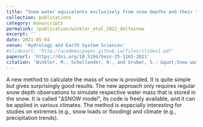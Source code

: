 ```yaml
---
title: "Snow water equivalents exclusively from snow depths and their temporal changes: the Δsnow model"
collection: publications
category: manuscripts
permalink: /publication/winkler_etal_2021_deltasnow
excerpt: ''
date: 2021-05-03
venue: 'Hydrology and Earth System Sciences'
#slidesurl: 'http://academicpages.github.io/files/slides1.pdf'
paperurl: 'https://doi.org/10.5194/hess-25-1165-2021'
citation: 'Winkler, M., Schellander, H., and Gruber, S.: &quot;Snow water equivalents exclusively from snow depths and their temporal changes: the Δsnow model.&quot; <i>Hydrol. Earth Syst. Sci., 25, 1165–1187, 2021</i>.'
---
```


A new method to calculate the mass of snow is provided. It is quite simple but gives surprisingly good results. The new approach only requires regular snow depth observations to simulate respective water mass that is stored in the snow. It is called "ΔSNOW model", its code is freely available, and it can be applied in various climates. The method is especially interesting for studies on extremes (e.g., snow loads or flooding) and climate (e.g., precipitation trends).